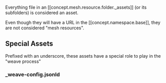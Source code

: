 
Everything file in an [[concept.mesh.resource.folder._assets]] (or its subfolders) is considered an asset.

Even though they will have a URL in the [[concept.namespace.base]], they are not considered "mesh resources".

## Special Assets

Prefixed with an underscore, these assets have a special role to play in the "weave process"


### _weave-config.jsonld

